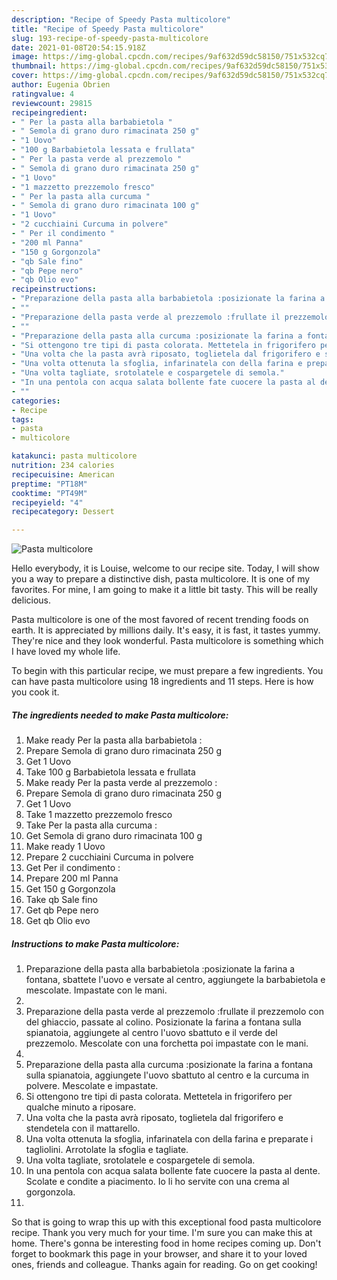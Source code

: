 ```yaml
---
description: "Recipe of Speedy Pasta multicolore"
title: "Recipe of Speedy Pasta multicolore"
slug: 193-recipe-of-speedy-pasta-multicolore
date: 2021-01-08T20:54:15.918Z
image: https://img-global.cpcdn.com/recipes/9af632d59dc58150/751x532cq70/pasta-multicolore-recipe-main-photo.jpg
thumbnail: https://img-global.cpcdn.com/recipes/9af632d59dc58150/751x532cq70/pasta-multicolore-recipe-main-photo.jpg
cover: https://img-global.cpcdn.com/recipes/9af632d59dc58150/751x532cq70/pasta-multicolore-recipe-main-photo.jpg
author: Eugenia Obrien
ratingvalue: 4
reviewcount: 29815
recipeingredient:
- " Per la pasta alla barbabietola "
- " Semola di grano duro rimacinata 250 g"
- "1 Uovo"
- "100 g Barbabietola lessata e frullata"
- " Per la pasta verde al prezzemolo "
- " Semola di grano duro rimacinata 250 g"
- "1 Uovo"
- "1 mazzetto prezzemolo fresco"
- " Per la pasta alla curcuma "
- " Semola di grano duro rimacinata 100 g"
- "1 Uovo"
- "2 cucchiaini Curcuma in polvere"
- " Per il condimento "
- "200 ml Panna"
- "150 g Gorgonzola"
- "qb Sale fino"
- "qb Pepe nero"
- "qb Olio evo"
recipeinstructions:
- "Preparazione della pasta alla barbabietola :posizionate la farina a fontana, sbattete l&#39;uovo e versate al centro, aggiungete la barbabietola e mescolate. Impastate con le mani."
- ""
- "Preparazione della pasta verde al prezzemolo :frullate il prezzemolo con del ghiaccio, passate al colino. Posizionate la farina a fontana sulla spianatoia, aggiungete al centro l&#39;uovo sbattuto e il verde del prezzemolo. Mescolate con una forchetta poi impastate con le mani."
- ""
- "Preparazione della pasta alla curcuma :posizionate la farina a fontana sulla spianatoia, aggiungete l&#39;uovo sbattuto al centro e la curcuma in polvere. Mescolate e impastate."
- "Si ottengono tre tipi di pasta colorata. Mettetela in frigorifero per qualche minuto a riposare."
- "Una volta che la pasta avrà riposato, toglietela dal frigorifero e stendetela con il mattarello."
- "Una volta ottenuta la sfoglia, infarinatela con della farina e preparate i tagliolini. Arrotolate la sfoglia e tagliate."
- "Una volta tagliate, srotolatele e cospargetele di semola."
- "In una pentola con acqua salata bollente fate cuocere la pasta al dente. Scolate e condite a piacimento. Io li ho servite con una crema al gorgonzola."
- ""
categories:
- Recipe
tags:
- pasta
- multicolore

katakunci: pasta multicolore 
nutrition: 234 calories
recipecuisine: American
preptime: "PT18M"
cooktime: "PT49M"
recipeyield: "4"
recipecategory: Dessert

---
```



![Pasta multicolore](https://img-global.cpcdn.com/recipes/9af632d59dc58150/751x532cq70/pasta-multicolore-recipe-main-photo.jpg)

Hello everybody, it is Louise, welcome to our recipe site. Today, I will show you a way to prepare a distinctive dish, pasta multicolore. It is one of my favorites. For mine, I am going to make it a little bit tasty. This will be really delicious.



Pasta multicolore is one of the most favored of recent trending foods on earth. It is appreciated by millions daily. It's easy, it is fast, it tastes yummy. They're nice and they look wonderful. Pasta multicolore is something which I have loved my whole life.


To begin with this particular recipe, we must prepare a few ingredients. You can have pasta multicolore using 18 ingredients and 11 steps. Here is how you cook it.

<!--inarticleads1-->

##### The ingredients needed to make Pasta multicolore:

1. Make ready  Per la pasta alla barbabietola :
1. Prepare  Semola di grano duro rimacinata 250 g
1. Get 1 Uovo
1. Take 100 g Barbabietola lessata e frullata
1. Make ready  Per la pasta verde al prezzemolo :
1. Prepare  Semola di grano duro rimacinata 250 g
1. Get 1 Uovo
1. Take 1 mazzetto prezzemolo fresco
1. Take  Per la pasta alla curcuma :
1. Get  Semola di grano duro rimacinata 100 g
1. Make ready 1 Uovo
1. Prepare 2 cucchiaini Curcuma in polvere
1. Get  Per il condimento :
1. Prepare 200 ml Panna
1. Get 150 g Gorgonzola
1. Take qb Sale fino
1. Get qb Pepe nero
1. Get qb Olio evo




<!--inarticleads2-->

##### Instructions to make Pasta multicolore:

1. Preparazione della pasta alla barbabietola :posizionate la farina a fontana, sbattete l&#39;uovo e versate al centro, aggiungete la barbabietola e mescolate. Impastate con le mani.
1. 
1. Preparazione della pasta verde al prezzemolo :frullate il prezzemolo con del ghiaccio, passate al colino. Posizionate la farina a fontana sulla spianatoia, aggiungete al centro l&#39;uovo sbattuto e il verde del prezzemolo. Mescolate con una forchetta poi impastate con le mani.
1. 
1. Preparazione della pasta alla curcuma :posizionate la farina a fontana sulla spianatoia, aggiungete l&#39;uovo sbattuto al centro e la curcuma in polvere. Mescolate e impastate.
1. Si ottengono tre tipi di pasta colorata. Mettetela in frigorifero per qualche minuto a riposare.
1. Una volta che la pasta avrà riposato, toglietela dal frigorifero e stendetela con il mattarello.
1. Una volta ottenuta la sfoglia, infarinatela con della farina e preparate i tagliolini. Arrotolate la sfoglia e tagliate.
1. Una volta tagliate, srotolatele e cospargetele di semola.
1. In una pentola con acqua salata bollente fate cuocere la pasta al dente. Scolate e condite a piacimento. Io li ho servite con una crema al gorgonzola.
1. 




So that is going to wrap this up with this exceptional food pasta multicolore recipe. Thank you very much for your time. I'm sure you can make this at home. There's gonna be interesting food in home recipes coming up. Don't forget to bookmark this page in your browser, and share it to your loved ones, friends and colleague. Thanks again for reading. Go on get cooking!
